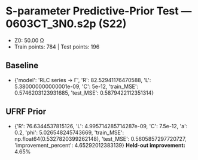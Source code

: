 # S-parameter Predictive-Prior Test — 0603CT_3N0.s2p (S22)
- Z0: 50.00 Ω
- Train points: 784  |  Test points: 196

## Baseline
- {'model': 'RLC series -> Γ', 'R': 82.52941176470588, 'L': 5.380000000000001e-09, 'C': 5e-12, 'train_MSE': 0.5746203123931685, 'test_MSE': 0.5879422112351314}

## UFRF Prior
- {'R': 76.6344537815126, 'L': 4.995714285714287e-09, 'C': 7.5e-12, 'a': 0.2, 'phi': 5.026548245743669, 'train_MSE': np.float64(0.5327820399262148), 'test_MSE': 0.5605857297720727, 'improvement_percent': 4.65292012383139}
**Held-out improvement:** 4.65%